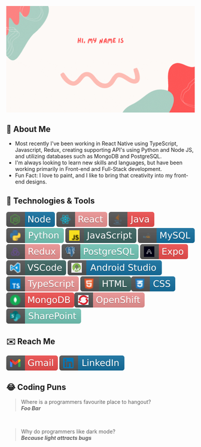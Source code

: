 ![image](images/Programmer(noun).gif)

## 🌱  **About Me** 
- Most recently I've been working in React Native using TypeScript, Javascript, Redux, creating supporting API's using Python and Node JS, and utilizing databases such as MongoDB and PostgreSQL.
- I'm always looking to learn new skills and languages, but have been working primarily in Front-end and Full-Stack development.
- Fun Fact: I love to paint, and I like to bring that creativity into my front-end designs.

## 🔧  **Technologies & Tools**
![image](images/node.svg)
![image](images/react.svg) ![image](images/java.svg) ![image](images/python.svg)
![image](images/javascript.svg) ![image](images/mysql.svg) ![image](images/redux.svg) ![image](images/postgresql.svg)
![image](images/expoDev.svg) ![image](images/visual_studio_code.svg) ![image](images/androidStudio.svg)
![image](images/typescript.svg)
![image](images/html.svg)![image](images/css.svg)
![image](images/mongodb.svg)![image](images/openshift.svg)
![image](images/sharepoint.svg)


## ✉️  **Reach Me**
 [![name](images/gmail.svg)](mailto:whitneydluhosh@gmail.com)
 [![name](images/linkedIn.svg)](https://www.linkedin.com/in/whitney-dluhosh-40934a165)

## 😂  **Coding Puns**
>Where is a programmers favourite place to hangout?<br/>***Foo Bar***

<br/>

>Why do programmers like dark mode?<br/>***Because light attracts bugs***

